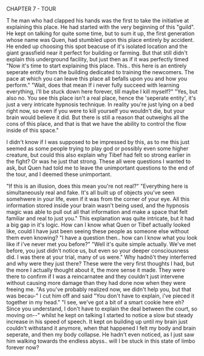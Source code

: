 CHAPTER 7 - TOUR

T he man who had clapped his hands was the first to take the initiative at explaining this place. He had started with the very beginning of this "guild". He kept on talking for quite some time, but to sum it up, the first generation whose name was Quen, had stumbled upon this place entirely by accident. He ended up choosing this spot beacuse of it's isolated location and the giant grassfield near it perfect for building or farming.
But that still didn't explain this underground facility, but just then as if it was perfectly timed "Now it's time to start explaining this place. This.. this here is an entirely seperate entity from the building dedicated to training the newcomers. The pace at which you can leave this place all befalls upon you and how you perform."
"Wait, does that mean If i never fully succeed with learning everything, i'll be stuck down here forever, till maybe I kill myself?"
"Yes, but also no. You see this place isn't a real place, hence the 'seperate entity', it's just a very intricate hypnosis technique. In reality you're just lying on a bed right now, so even if you were to kill yourself you wouldn't die, but your brain would believe it did. But there is still a reason that outweighs all the cons of this place, and that is that we have the ability to control the flow inside of this space."

I didn't know if I was supposed to be impressed by this, as to me this just seemed as some people trying to play god or possibly even some higher creature, but could this also explain why Tibef had felt so strong earlier in the fight? Or was he just that strong. These all were questions I wanted to ask, but Quen had told me to leave the unimportant questions to the end of the tour, and I deemed these unimportant.

"If this is an illusion, does this mean you're not real?"
"Everything here is simultaneously real and fake. It's all built up of objects you've seen somehwere in your life, even if it was from the corner of your eye. All this information stored inside your brain wasn't being used, and the hypnosis magic was able to pull out all that information and make a space that felt familiar and real to just you."
This explanation was quite intricate, but it had a big gap in it's logic. How can I know what Quen or Tibef actually looked like, could I have just been seeing these people as someone else without them even knowing?
"I have a question then.. how can I know what you look like if i've never met you before?"
"Well it's quite simple actually. We've met before, you just didn't notice us, but even so your deeper consciousness did. I was there at your trial, many of us were."
Why hadnõ't they interferred and why were they just there? These were the very first thoughts I had, but the more I actually thought about it, the more sense it made. They were there to confirm if I was a reincarnatee and they couldn't just intervene without causing more damage than they had done now when they were freeing me.
"As you've probably realized now, we didn't help you, but that was becau-" I cut him off and said 
"You don't have to explain, i've pieced it together in my head."
"I see, we've got a bit of a smart cookie here eh? Since you understand, I don't have to explain the deal between the court, so moving on--" whilst he kept on talking I started to notice a slow but steady increase in his speed of speech. It kept on building up until my brain just couldn't withstand it anymore, when that happened I felt my body and brain seperate, and then my body collapse. He hadn't even noticed, as I just saw him walking towards the endless abyss.. will I be stuck in this state of limbo forever now?
